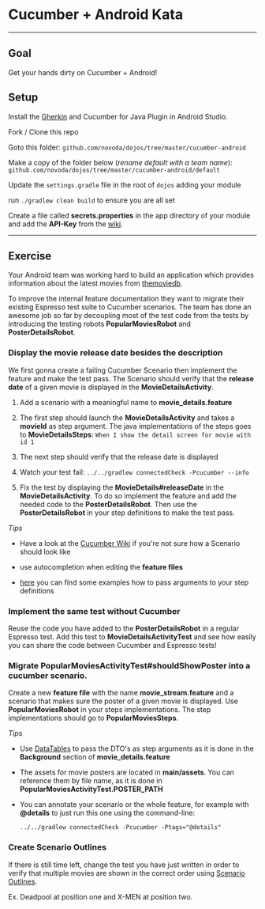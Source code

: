 # Cucumber + Android Kata

---

## Goal
Get your hands dirty on Cucumber + Android!

## Setup
Install the [Gherkin](https://plugins.jetbrains.com/androidstudio/plugin/7211-gherkin) and Cucumber for Java Plugin in Android Studio.

Fork / Clone this repo

Goto this folder:
`github.com/novoda/dojos/tree/master/cucumber-android`

Make a copy of the folder below (*rename default with a team name*):
`github.com/novoda/dojos/tree/master/cucumber-android/default`

Update the `settings.gradle` file in the root of `dojos` adding your module

run `./gradlew clean build` to ensure you are all set

Create a file called **secrets.properties** in the app directory of your module and add the **API-Key** from the [wiki](https://github.com/novoda/base/wiki/themoviedb).


---

## Exercise

Your Android team was working hard to build an application which provides information about the latest movies from [themoviedb](https://www.themoviedb.org/documentation/api).

To improve the internal feature documentation they want to migrate their existing Espresso test suite to Cucumber scenarios. The team has done an awesome job so far by decoupling most of the test code from the tests by introducing the testing robots **PopularMoviesRobot** and **PosterDetailsRobot**.

### Display the movie release date besides the description

We first gonna create a failing Cucumber Scenario then implement the feature and make the test pass.  The Scenario should verify that the **release date** of a given movie is displayed in the **MovieDetailsActivity**. 

1. Add a scenario with a meaningful name to **movie_details.feature** 

2. The first step should launch the **MovieDetailsActivity** and takes a **movieId** as step argument. The java implementations of the steps goes to **MovieDetailsSteps**: ```When I show the detail screen for movie with id 1```

3. The next step should verify that the release date is displayed

4. Watch your test fail:
```../../gradlew connectedCheck -Pcucumber --info```

4. Fix the test by displaying the **MovieDetails#releaseDate** in the **MovieDetailsActivity**. To do so implement the feature and add the needed code to the **PosterDetailsRobot**. Then use the **PosterDetailsRobot** in your step definitions to make the test pass.

*Tips*

- Have a look at the [Cucumber Wiki](https://github.com/cucumber/cucumber/wiki/Feature-Introduction) if you're not sure how a Scenario should look like

- use autocompletion when editing the **feature files**

- [here](http://blog.czeczotka.com/2014/08/17/writing-cucumber-jvm-step-definitions/) you can find some examples how to pass arguments to your step definitions


### Implement the same test without Cucumber

Reuse the code you have added to the **PosterDetailsRobot** in a regular Espresso test. Add this test to **MovieDetailsActivityTest** and see how easily you can share the code between Cucumber and Espresso tests!

### Migrate PopularMoviesActivityTest#shouldShowPoster into a cucumber scenario.

Create a new **feature file** with the name **movie_stream.feature** and a scenario that makes sure the poster of a given movie is displayed. Use **PopularMoviesRobot** in your steps implementations. The step implementations should go to **PopularMoviesSteps**.

*Tips*

- Use [DataTables](http://www.thinkcode.se/blog/2014/06/30/cucumber-data-tables) to pass the DTO's as step arguments as it is done in the **Background** section of **movie_details.feature**

- The assets for movie posters are located in **main/assets**. You can reference them by file name, as it is done in **PopularMoviesActivityTest.POSTER_PATH**

- You can annotate your scenario or the whole feature, for example with **@details** to just run this one using the command-line:

	```../../gradlew connectedCheck -Pcucumber -Ptags="@details"```



### Create Scenario Outlines 
If there is still time left, change the test you have just written in order to verify that multiple movies are shown in the correct order using [Scenario Outlines](https://github.com/cucumber/cucumber/wiki/Scenario-Outlines).

Ex. Deadpool at position one and X-MEN at position two.
